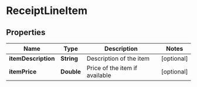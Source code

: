 
# ReceiptLineItem

## Properties
Name | Type | Description | Notes
------------ | ------------- | ------------- | -------------
**itemDescription** | **String** | Description of the item |  [optional]
**itemPrice** | **Double** | Price of the item if available |  [optional]



